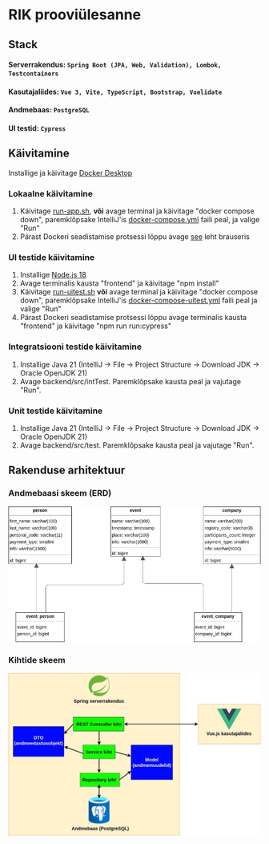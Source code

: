 # RIK prooviülesanne

## Stack
#### Serverrakendus: ```Spring Boot (JPA, Web, Validation), Lombok, Testcontainers```
#### Kasutajaliides: ```Vue 3, Vite, TypeScript, Bootstrap, Vuelidate```
#### Andmebaas: ```PostgreSQL```
#### UI testid: ```Cypress```

## Käivitamine

Installige ja käivitage [Docker Desktop](https://docs.docker.com/get-docker/)

### Lokaalne käivitamine

1) Käivitage [run-app.sh](run-app.sh), <b>või</b> avage terminal ja käivitage "docker compose down", 
paremklõpsake IntelliJ'is [docker-compose.yml](docker-compose.yml) faili peal, ja valige "Run"
2) Pärast Dockeri seadistamise protsessi lõppu avage [see](http://localhost:5173/) leht brauseris

### UI testide käivitamine
1) Installige [Node.js 18](https://nodejs.org/en/blog/release/v18.12.0)
2) Avage terminalis kausta "frontend" ja käivitage "npm install"
2) Käivitage [run-uitest.sh](run-uitest.sh) <b>või</b> avage terminal ja käivitage "docker compose down", 
paremklõpsake IntelliJ'is [docker-compose-uitest.yml](docker-compose-uitest.yml) faili peal ja valige "Run"
3) Pärast Dockeri seadistamise protsessi lõppu avage terminalis kausta "frontend" ja käivitage "npm run run:cypress"

### Integratsiooni testide käivitamine
1) Installige Java 21 (IntelliJ -> File -> Project Structure -> Download JDK -> Oracle OpenJDK 21)
2) Avage backend/src/intTest. Paremklõpsake kausta peal ja vajutage "Run".

### Unit testide käivitamine
1) Installige Java 21 (IntelliJ -> File -> Project Structure -> Download JDK -> Oracle OpenJDK 21)
2) Avage backend/src/test. Paremklõpsake kausta peal ja vajutage "Run".

## Rakenduse arhitektuur
### Andmebaasi skeem (ERD)
![db-schema.jpg](db-schema.jpg)
### Kihtide skeem
![project-schema.jpg](project-schema.jpg)